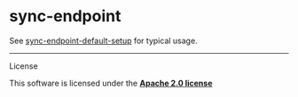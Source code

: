 # sync-endpoint

See [sync-endpoint-default-setup](https://github.com/opendatakit/sync-endpoint-default-setup) for typical usage.

-------
License

This software is licensed under the [**Apache 2.0 license**](http://www.apache.org/licenses/LICENSE-2.0)

